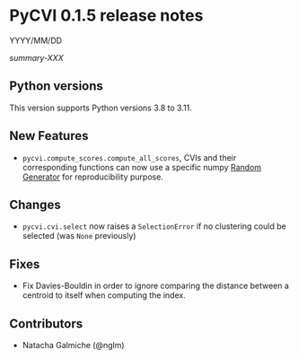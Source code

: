 # PyCVI 0.1.5 release notes

YYYY/MM/DD

_summary-XXX_

## Python versions

This version supports Python versions 3.8 to 3.11.

## New Features

- `pycvi.compute_scores.compute_all_scores`, CVIs and their corresponding functions can now use a specific numpy [Random Generator](https://numpy.org/doc/stable/reference/random/generator.html) for reproducibility purpose.

## Changes

- `pycvi.cvi.select` now raises a `SelectionError` if no clustering could be selected (was `None` previously)

## Fixes

- Fix Davies-Bouldin in order to ignore comparing the distance between a centroid to itself when computing the index.

## Contributors

- Natacha Galmiche (@nglm)